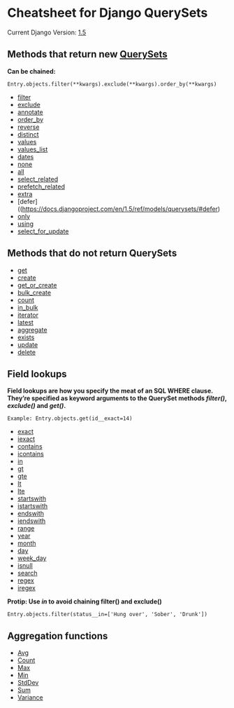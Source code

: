 Cheatsheet for Django QuerySets
===
Current Django Version: [1.5](https://docs.djangoproject.com/en/1.5/ref/models/querysets/)

Methods that return new [QuerySets](https://docs.djangoproject.com/en/dev/ref/models/querysets/#queryset-api)
---

**Can be chained:**

    Entry.objects.filter(**kwargs).exclude(**kwargs).order_by(**kwargs)

 * [filter](https://docs.djangoproject.com/en/1.5/ref/models/querysets/#filter)
 * [exclude](https://docs.djangoproject.com/en/1.5/ref/models/querysets/#exclude)
 * [annotate](https://docs.djangoproject.com/en/1.5/ref/models/querysets/#annotate)
 * [order_by](https://docs.djangoproject.com/en/1.5/ref/models/querysets/#order-by)
 * [reverse](https://docs.djangoproject.com/en/1.5/ref/models/querysets/#reverse)
 * [distinct](https://docs.djangoproject.com/en/1.5/ref/models/querysets/#distinct)
 * [values](https://docs.djangoproject.com/en/1.5/ref/models/querysets/#values)
 * [values_list](https://docs.djangoproject.com/en/1.5/ref/models/querysets/#values-list)
 * [dates](https://docs.djangoproject.com/en/1.5/ref/models/querysets/#dates)
 * [none](https://docs.djangoproject.com/en/1.5/ref/models/querysets/#none)
 * [all](https://docs.djangoproject.com/en/1.5/ref/models/querysets/#all)
 * [select_related](https://docs.djangoproject.com/en/1.5/ref/models/querysets/#select-related)
 * [prefetch_related](https://docs.djangoproject.com/en/1.5/ref/models/querysets/#select-related)
 * [extra](https://docs.djangoproject.com/en/1.5/ref/models/querysets/#extra)
 * [defer]((https://docs.djangoproject.com/en/1.5/ref/models/querysets/#defer)
 * [only](https://docs.djangoproject.com/en/1.5/ref/models/querysets/#only)
 * [using](https://docs.djangoproject.com/en/1.5/ref/models/querysets/#using)
 * [select_for_update](https://docs.djangoproject.com/en/1.5/ref/models/querysets/#select-for-update)

Methods that do not return QuerySets
---

 * [get](https://docs.djangoproject.com/en/dev/ref/models/querysets/#get)
 * [create](https://docs.djangoproject.com/en/dev/ref/models/querysets/#create)
 * [get_or_create](https://docs.djangoproject.com/en/dev/ref/models/querysets/#get-or-create)
 * [bulk_create](https://docs.djangoproject.com/en/dev/ref/models/querysets/#bulk-create)
 * [count](https://docs.djangoproject.com/en/dev/ref/models/querysets/#count)
 * [in_bulk](https://docs.djangoproject.com/en/dev/ref/models/querysets/#in-bulk)
 * [iterator](https://docs.djangoproject.com/en/dev/ref/models/querysets/#iterator)
 * [latest](https://docs.djangoproject.com/en/dev/ref/models/querysets/#latest)
 * [aggregate](https://docs.djangoproject.com/en/dev/ref/models/querysets/#aggregate)
 * [exists](https://docs.djangoproject.com/en/dev/ref/models/querysets/#exists)
 * [update](https://docs.djangoproject.com/en/dev/ref/models/querysets/#update)
 * [delete](https://docs.djangoproject.com/en/dev/ref/models/querysets/#delete)

Field lookups
---

**Field lookups are how you specify the meat of an SQL WHERE clause. They’re specified as keyword arguments to the QuerySet methods *filter()*, *exclude()* and *get()*.**

    Example: Entry.objects.get(id__exact=14)

 * [exact](https://docs.djangoproject.com/en/dev/ref/models/querysets/#exact)
 * [iexact](https://docs.djangoproject.com/en/dev/ref/models/querysets/#iexact)
 * [contains](https://docs.djangoproject.com/en/dev/ref/models/querysets/#contains)
 * [icontains](https://docs.djangoproject.com/en/dev/ref/models/querysets/#icontains)
 * [in](https://docs.djangoproject.com/en/dev/ref/models/querysets/#in)
 * [gt](https://docs.djangoproject.com/en/dev/ref/models/querysets/#gt)
 * [gte](https://docs.djangoproject.com/en/dev/ref/models/querysets/#gte)
 * [lt](https://docs.djangoproject.com/en/dev/ref/models/querysets/#lt)
 * [lte](https://docs.djangoproject.com/en/dev/ref/models/querysets/#lte)
 * [startswith](https://docs.djangoproject.com/en/dev/ref/models/querysets/#startswith)
 * [istartswith](https://docs.djangoproject.com/en/dev/ref/models/querysets/#istartswith)
 * [endswith](https://docs.djangoproject.com/en/dev/ref/models/querysets/#endswith)
 * [iendswith](https://docs.djangoproject.com/en/dev/ref/models/querysets/#iendswith)
 * [range](https://docs.djangoproject.com/en/dev/ref/models/querysets/#range)
 * [year](https://docs.djangoproject.com/en/dev/ref/models/querysets/#year)
 * [month](https://docs.djangoproject.com/en/dev/ref/models/querysets/#month)
 * [day](https://docs.djangoproject.com/en/dev/ref/models/querysets/#day)
 * [week_day](https://docs.djangoproject.com/en/dev/ref/models/querysets/#week_day)
 * [isnull](https://docs.djangoproject.com/en/dev/ref/models/querysets/#isnull)
 * [search](https://docs.djangoproject.com/en/dev/ref/models/querysets/#search)
 * [regex](https://docs.djangoproject.com/en/dev/ref/models/querysets/#regex)
 * [iregex](https://docs.djangoproject.com/en/dev/ref/models/querysets/#iregex)

**Protip: Use *in* to avoid chaining filter() and exclude()**

    Entry.objects.filter(status__in=['Hung over', 'Sober', 'Drunk'])

Aggregation functions
---

 * [Avg](https://docs.djangoproject.com/en/dev/ref/models/querysets/#avg)
 * [Count](https://docs.djangoproject.com/en/dev/ref/models/querysets/#id6)
 * [Max](https://docs.djangoproject.com/en/dev/ref/models/querysets/#max)
 * [Min](https://docs.djangoproject.com/en/dev/ref/models/querysets/#min)
 * [StdDev](https://docs.djangoproject.com/en/dev/ref/models/querysets/#stddev)
 * [Sum](https://docs.djangoproject.com/en/dev/ref/models/querysets/#sum)
 * [Variance](https://docs.djangoproject.com/en/dev/ref/models/querysets/#variance)
